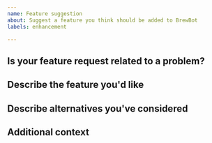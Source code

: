 ```yaml
---
name: Feature suggestion
about: Suggest a feature you think should be added to BrewBot
labels: enhancement

---
```


<!-- ^ please provide a short, general summary in the title above ^ -->


## Is your feature request related to a problem?
<!-- A clear and concise description of what the problem is. Ex. I'm always frustrated when [...] -->
<!-- If it is related to a GitHub issue or merge request, provide the issue's or merge request's number here (e.g. "related to issue #3") -->

## Describe the feature you'd like
<!-- A clear and concise description of what you want to be added. -->

## Describe alternatives you've considered
<!-- A clear and concise description of any alternative solutions or features you've considered and how they are inferior to your proposed feature. -->

## Additional context
<!-- Add any other context or attachments about the feature request here. -->


